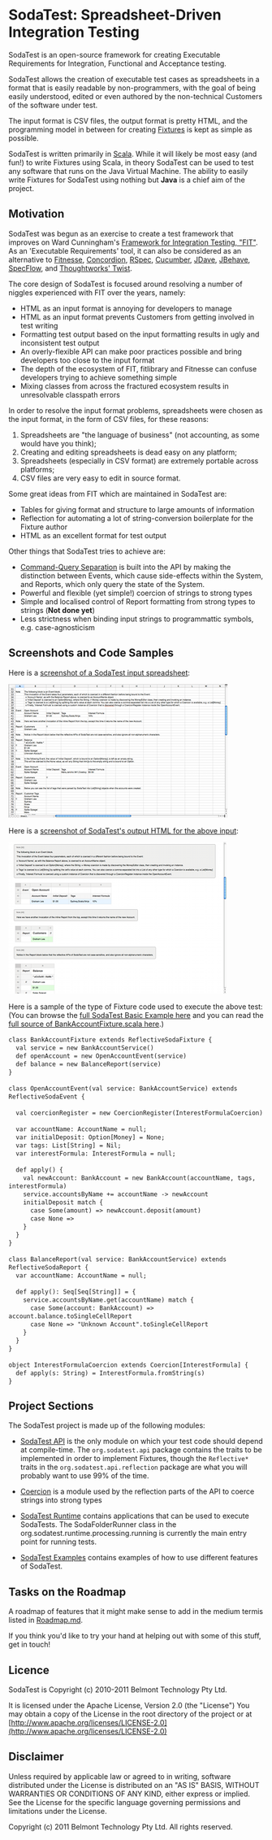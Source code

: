 SodaTest: Spreadsheet-Driven Integration Testing
================================================

SodaTest is an open-source framework for creating Executable Requirements for Integration, Functional and Acceptance testing.

SodaTest allows the creation of executable test cases as spreadsheets in a format that is easily
readable by non-programmers, with the goal of being easily understood, edited or even authored by the
non-technical Customers of the software under test.

The input format is CSV files, the output format is pretty HTML, and the programming model in between for
creating [Fixtures](http://en.wikipedia.org/wiki/Test_fixture#Software) is kept as simple as possible.

SodaTest is written primarily in [Scala](http://www.scala-lang.org/).
While it will likely be most easy (and fun!) to write Fixtures using Scala, in theory SodaTest can
be used to test any software that runs on the Java Virtual Machine.
The ability to easily write Fixtures for SodaTest using nothing but **Java** is a chief aim of the project.


Motivation
----------

SodaTest was begun as an exercise to create a test framework that improves on Ward Cunningham's
[Framework for Integration Testing, "FIT"](http://fit.c2.com/).
As an 'Executable Requirements' tool, it can also be considered as an alternative to
[Fitnesse](http://fitnesse.org/),
[Concordion](http://www.concordion.org/),
[RSpec](http://rspec.info/),
[Cucumber](http://cukes.info/),
[JDave](http://jdave.org/),
[JBehave](http://jbehave.org/),
[SpecFlow](http://www.specflow.org/),
and [Thoughtworks' Twist](http://www.thoughtworks-studios.com/agile-test-automation).

The core design of SodaTest is focused around resolving a number of niggles experienced with FIT over
the years, namely:

* HTML as an input format is annoying for developers to manage
* HTML as an input format prevents Customers from getting involved in test writing
* Formatting test output based on the input formatting results in ugly and inconsistent test output
* An overly-flexible API can make poor practices possible and bring developers too close to the input format
* The depth of the ecosystem of FIT, fitlibrary and Fitnesse can confuse developers trying to achieve something simple
* Mixing classes from across the fractured ecosystem results in unresolvable classpath errors

In order to resolve the input format problems, spreadsheets were chosen as the input format,
in the form of CSV files, for these reasons:

1. Spreadsheets are "the language of business" (not accounting, as some would have you think);
2. Creating and editing spreadsheets is dead easy on any platform;
3. Spreadsheets (especially in CSV format) are extremely portable across platforms;
4. CSV files are very easy to edit in source format.

Some great ideas from FIT which are maintained in SodaTest are:

* Tables for giving format and structure to large amounts of information
* Reflection for automating a lot of string-conversion boilerplate for the Fixture author
* HTML as an excellent format for test output

Other things that SodaTest tries to achieve are:

* [Command-Query Separation](http://en.wikipedia.org/wiki/Command-query_separation) is built into the
  API by making the distinction between Events, which cause side-effects within the System, and Reports,
  which only query the state of the System.
* Powerful and flexible (yet simple!) coercion of strings to strong types
* Simple and localised control of Report formatting from strong types to strings (**Not done yet**)
* Less strictness when binding input strings to programmattic symbols, e.g. case-agnosticism


Screenshots and Code Samples
----------------------------

Here is a [screenshot of a SodaTest input spreadsheet](https://github.com/GrahamLea/SodaTest/raw/master/images/Basic%20Example%20Source%20Screenshot.png "Screenshot of SodaTest input spreadsheet"):

[![Screenshot of a SodaTest input spreadsheet](https://github.com/GrahamLea/SodaTest/raw/master/images/Basic%20Example%20Source%20Screenshot%20Thumbnail.png)](https://github.com/GrahamLea/SodaTest/raw/master/images/Basic%20Example%20Source%20Screenshot.png)

Here is a [screenshot of SodaTest's output HTML for the above input](https://github.com/GrahamLea/SodaTest/raw/master/images/Basic%20Example%20Output%20Screenshot.png "Screenshot of SodaTest's output HTML"):

[![Screenshot of SodaTest's output HTML](https://github.com/GrahamLea/SodaTest/raw/master/images/Basic%20Example%20Output%20Screenshot%20Thumbnail.png)](https://github.com/GrahamLea/SodaTest/raw/master/images/Basic%20Example%20Output%20Screenshot.png)

Here is a sample of the type of Fixture code used to execute the above test:
(You can browse the [full SodaTest Basic Example here](https://github.com/GrahamLea/SodaTest/tree/master/sodatest-examples/basic)
and you can read the [full source of BankAccountFixture.scala here](https://github.com/GrahamLea/SodaTest/blob/master/sodatest-examples/basic/src/main/scala/org/sodatest/examples/basic/fixtures/BankAccountFixture.scala).)

    class BankAccountFixture extends ReflectiveSodaFixture {
      val service = new BankAccountService()
      def openAccount = new OpenAccountEvent(service)
      def balance = new BalanceReport(service)
    }

    class OpenAccountEvent(val service: BankAccountService) extends ReflectiveSodaEvent {

      val coercionRegister = new CoercionRegister(InterestFormulaCoercion)

      var accountName: AccountName = null;
      var initialDeposit: Option[Money] = None;
      var tags: List[String] = Nil;
      var interestFormula: InterestFormula = null;

      def apply() {
        val newAccount: BankAccount = new BankAccount(accountName, tags, interestFormula)
        service.accountsByName += accountName -> newAccount
        initialDeposit match {
          case Some(amount) => newAccount.deposit(amount)
          case None =>
        }
      }
    }

    class BalanceReport(val service: BankAccountService) extends ReflectiveSodaReport {
      var accountName: AccountName = null;

      def apply(): Seq[Seq[String]] = {
        service.accountsByName.get(accountName) match {
          case Some(account: BankAccount) => account.balance.toSingleCellReport
          case None => "Unknown Account".toSingleCellReport
        }
      }
    }

    object InterestFormulaCoercion extends Coercion[InterestFormula] {
      def apply(s: String) = InterestFormula.fromString(s)
    }


Project Sections
----------------

The SodaTest project is made up of the following modules:

* [SodaTest API](https://github.com/GrahamLea/SodaTest/tree/master/sodatest-examples)
  is the only module on which your test code should depend at compile-time.
  The `org.sodatest.api` package contains the traits to be implemented in order to implement Fixtures,
  though the `Reflective*` traits in the `org.sodatest.api.reflection` package are what you will
  probably want to use 99% of the time.

* [Coercion](https://github.com/GrahamLea/SodaTest/tree/master/coercion)
  is a module used by the reflection parts of the API to coerce strings into strong types

* [SodaTest Runtime](https://github.com/GrahamLea/SodaTest/tree/master/sodatest-runtime)
  contains applications that can be used to execute SodaTests.
  The SodaFolderRunner class in the org.sodatest.runtime.processing.running is currently the main
  entry point for running tests.

* [SodaTest Examples](https://github.com/GrahamLea/SodaTest/tree/master/sodatest-examples)
  contains examples of how to use different features of SodaTest.


Tasks on the Roadmap
--------------------

A roadmap of features that it might make sense to add in the medium termis listed
in [Roadmap.md](https://github.com/GrahamLea/SodaTest/blob/master/Roadmap.md).

If you think you'd like to try your hand at helping out with some of this stuff, get in touch!


Licence
-------

SodaTest is Copyright (c) 2010-2011 Belmont Technology Pty Ltd.

It is licensed under the Apache License, Version 2.0 (the "License")
You may obtain a copy of the License in the root directory of the project or at [http://www.apache.org/licenses/LICENSE-2.0](http://www.apache.org/licenses/LICENSE-2.0)


Disclaimer
----------

Unless required by applicable law or agreed to in writing, software
distributed under the License is distributed on an "AS IS" BASIS,
WITHOUT WARRANTIES OR CONDITIONS OF ANY KIND, either express or implied.
See the License for the specific language governing permissions and
limitations under the License.


Copyright (c) 2011 Belmont Technology Pty Ltd. All rights reserved.

